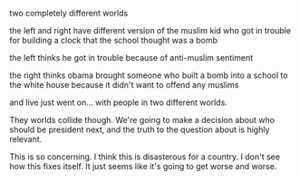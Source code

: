 two completely different worlds



the left and right have different version of the muslim kid who got in trouble for building a clock that the school thought was a bomb


the left thinks he got in trouble because of anti-muslim sentiment


the right thinks obama brought someone who built a bomb into a school to the white house because it didn't want to offend any muslims


and live just went on... with people in two different worlds.

They worlds collide though. We're going to make a decision about who should be president next, and the truth to the question about is highly relevant.

This is so concerning. I think this is disasterous for a country. I don't see how this fixes itself. It just seems like it's going to get worse and worse.





